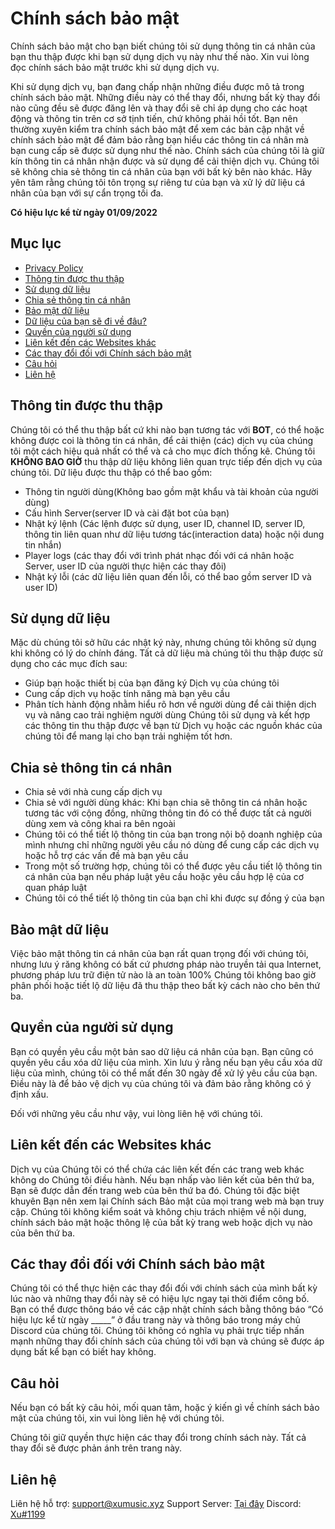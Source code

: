 
# Chính sách bảo mật 
Chính sách bảo mật cho bạn biết chúng tôi sử dụng thông tin cá nhân của bạn thu thập được khi bạn sử dụng dịch vụ này như thế nào. Xin vui lòng đọc chính sách bảo mật trước khi sử dụng dịch vụ.

Khi sử dụng dịch vụ, bạn đang chấp nhận những điều được mô tả trong chính sách bảo mật. Những điều này có thể thay đổi, nhưng bất kỳ thay đổi nào cũng đều sẽ được đăng lên và thay đổi sẽ chỉ áp dụng cho các hoạt động và thông tin trên cơ sở tịnh tiến, chứ không phải hồi tốt. Bạn nên thường xuyên kiểm tra chính sách bảo mật để xem các bản cập nhật về chính sách bảo mật để đảm bảo rằng bạn hiểu các thông tin cá nhân mà bạn cung cấp sẽ được sử dụng như thế nào. Chính sách của chúng tôi là giữ kín thông tin cá nhân nhận được và sử dụng để cải thiện dịch vụ. Chúng tôi sẽ không chia sẻ thông tin cá nhân của bạn với bất kỳ bên nào khác. Hãy yên tâm rằng chúng tôi tôn trọng sự riêng tư của bạn và xử lý dữ liệu cá nhân của bạn với sự cẩn trọng tối đa.

**Có hiệu lực kể từ ngày 01/09/2022**

## Mục lục
- [Privacy Policy](#)
- [Thông tin được thu thập](#Thông-tin-được-thu-thập)
- [Sử dụng dữ liệu](#Sử-dụng-dữ-liệu)
- [Chia sẻ thông tin cá nhân](#Chia-sẻ-thông-tin-cá-nhân)
- [Bảo mật dữ liệu](#Bảo-mật-dữ-liệu)
- [Dữ liệu của bạn sẽ đi về đâu?](#dữ-liệu-của-bạn-sẽ-đi-về-đâu)
- [Quyền của người sử dụng](#Quyền-của-người-sử-dụng)
- [Liên kết đến các Websites khác](#Liên-kết-đến-các-Websites-khác)
- [Các thay đổi đối với Chính sách bảo mật](#Các-thay-đổi-đối-với-Chính-sách-bảo-mật)
- [Câu hỏi](#câu-hỏi)
- [Liên hệ](#liên-hệ)

## Thông tin được thu thập
Chúng tôi có thể thu thập bất cứ khi nào bạn tương tác với **BOT**, có thể hoặc không được coi là thông tin cá nhân, để cải thiện (các) dịch vụ của chúng tôi một cách hiệu quả nhất có thể và cả cho mục đích thống kê. Chúng tôi **KHÔNG BAO GIỜ** thu thập dữ liệu không liên quan trực tiếp đến dịch vụ của chúng tôi. Dữ liệu được thu thập có thể bao gồm: 
- Thông tin người dùng(Không bao gồm mật khẩu và tài khoản của người dùng)
- Cấu hình Server(server ID và cài đặt bot của bạn)
- Nhật ký lệnh (Các lệnh được sử dụng, user ID, channel ID, server ID, thông tin liên quan như dữ liệu tương tác(interaction data) hoặc nội dung tin nhắn)
- Player logs (các thay đổi với trình phát nhạc đối với cá nhân hoặc Server, user ID của người thực hiện các thay đôi)
- Nhật ký lỗi (các dữ liệu liên quan đến lỗi, có thể bao gồm server ID và user ID)

## Sử dụng dữ liệu
Mặc dù chúng tôi sở hữu các nhật ký này, nhưng chúng tôi không sử dụng khi không có lý do chính đáng. Tất cả dữ liệu mà chúng tôi thu thập được sử dụng cho các mục đích sau:
- Giúp bạn hoặc thiết bị của bạn đăng ký Dịch vụ của chúng tôi
- Cung cấp dịch vụ hoặc tính năng mà bạn yêu cầu
- Phân tích hành động nhằm hiểu rõ hơn về người dùng để cải thiện dịch vụ và nâng cao trải nghiệm người dùng
Chúng tôi sử dụng và kết hợp các thông tin thu thập được về bạn từ Dịch vụ hoặc các nguồn khác của chúng tôi để mang lại cho bạn trải nghiệm tốt hơn.

## Chia sẻ thông tin cá nhân
- Chia sẻ với nhà cung cấp dịch vụ 
- Chia sẻ với người dùng khác: Khi bạn chia sẽ thông tin cá nhân hoặc tương tác với cộng đồng, những thông tin đó có thể được tất cả người dùng xem và công khai ra bên ngoài
- Chúng tôi có thể tiết lộ thông tin của bạn trong nội bộ doanh nghiệp của mình nhưng chỉ những người yêu cầu nó dùng để cung cấp các dịch vụ hoặc hỗ trợ các vấn đề mà bạn yêu cầu
- Trong một số trường hợp, chúng tôi có thể được yêu cầu tiết lộ thông tin cá nhân của bạn nếu pháp luật yêu cầu hoặc yêu cầu hợp lệ của cơ quan pháp luật
- Chúng tôi có thể tiết lộ thông tin của bạn chỉ khi được sự đồng ý của bạn

## Bảo mật dữ liệu
Việc bảo mật thông tin cá nhân của bạn rất quan trọng đối với chúng tôi, nhưng lưu ý răng không có bất cứ phương pháp nào truyền tải qua Internet, phương pháp lưu trữ điện tử nào là an toàn 100%
Chúng tôi không bao giờ phân phối hoặc tiết lộ dữ liệu đã thu thập theo bất kỳ cách nào cho bên thứ ba.

## Quyền của người sử dụng
Bạn có quyền yêu cầu một bản sao dữ liệu cá nhân của bạn. Bạn cũng có quyền yêu cầu xóa dữ liệu của mình. Xin lưu ý rằng nếu bạn yêu cầu xóa dữ liệu của mình, chúng tôi có thể mất đến 30 ngày để xử lý yêu cầu của bạn. Điều này là để bảo vệ dịch vụ của chúng tôi và đảm bảo rằng không có ý định xấu.

Đối với những yêu cầu như vậy, vui lòng liên hệ với chúng tôi.

## Liên kết đến các Websites khác
Dịch vụ của Chúng tôi có thể chứa các liên kết đến các trang web khác không do Chúng tôi điều hành. Nếu bạn nhấp vào liên kết của bên thứ ba, Bạn sẽ được dẫn đến trang web của bên thứ ba đó. Chúng tôi đặc biệt khuyên Bạn nên xem lại Chính sách Bảo mật của mọi trang web mà bạn truy cập.
Chúng tôi không kiểm soát và không chịu trách nhiệm về nội dung, chính sách bảo mật hoặc thông lệ của bất kỳ trang web hoặc dịch vụ nào của bên thứ ba.

## Các thay đổi đối với Chính sách bảo mật
Chúng tôi có thể thực hiện các thay đổi đối với chính sách của mình bất kỳ lúc nào và những thay đổi này sẽ có hiệu lực ngay tại thời điểm công bố. Bạn có thể được thông báo về các cập nhật chính sách bằng thông báo “Có hiệu lực kể từ ngày _____” ở đầu trang này và thông báo trong máy chủ Discord của chúng tôi. Chúng tôi không có nghĩa vụ phải trực tiếp nhấn mạnh những thay đổi chính sách của chúng tôi với bạn và chúng sẽ được áp dụng bất kể bạn có biết hay không.

## Câu hỏi
Nếu bạn có bất kỳ câu hỏi, mối quan tâm, hoặc ý kiến gì về chính sách bảo mật của chúng tôi, xin vui lòng liên hệ với chúng tôi.

Chúng tôi giữ quyền thực hiện các thay đổi trong chính sách này. Tất cả thay đổi sẽ được phản ánh trên trang này.

## Liên hệ

Liên hệ hỗ trợ: support@xumusic.xyz
Support Server: [Tại đây](https://discord.gg/UEAgEm8YFq)
Discord: [Xu#1199](https://discord.com/users/401249844120780810)